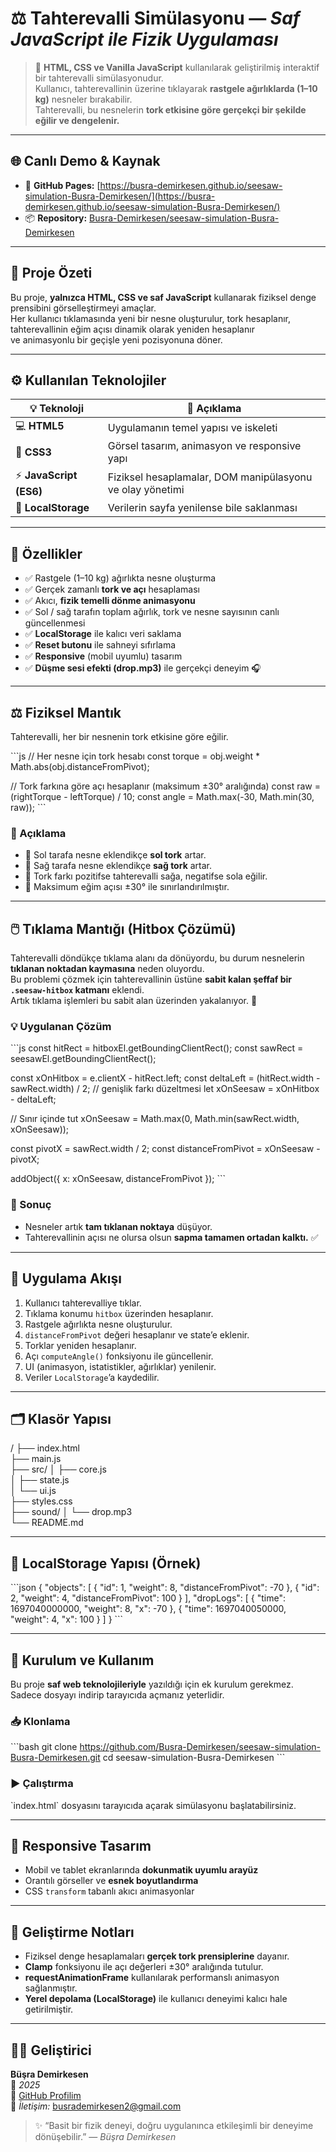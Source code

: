 # ⚖️ Tahterevalli Simülasyonu — *Saf JavaScript ile Fizik Uygulaması*

> 🎯 **HTML, CSS ve Vanilla JavaScript** kullanılarak geliştirilmiş interaktif bir tahterevalli simülasyonudur.  
> Kullanıcı, tahterevallinin üzerine tıklayarak **rastgele ağırlıklarda (1–10 kg)** nesneler bırakabilir.  
> Tahterevalli, bu nesnelerin **tork etkisine göre gerçekçi bir şekilde eğilir ve dengelenir.**

---

## 🌐 Canlı Demo & Kaynak

- 🔗 **GitHub Pages:** [https://busra-demirkesen.github.io/seesaw-simulation-Busra-Demirkesen/](https://busra-demirkesen.github.io/seesaw-simulation-Busra-Demirkesen/)
- 📦 **Repository:** [Busra-Demirkesen/seesaw-simulation-Busra-Demirkesen](https://github.com/Busra-Demirkesen/seesaw-simulation-Busra-Demirkesen)

---

## 🧩 Proje Özeti

Bu proje, **yalnızca HTML, CSS ve saf JavaScript** kullanarak fiziksel denge prensibini görselleştirmeyi amaçlar.  
Her kullanıcı tıklamasında yeni bir nesne oluşturulur, tork hesaplanır, tahterevallinin eğim açısı dinamik olarak yeniden hesaplanır  
ve animasyonlu bir geçişle yeni pozisyonuna döner.

---

## ⚙️ Kullanılan Teknolojiler

| 💡 Teknoloji | 📘 Açıklama |
|--------------|-------------|
| 💻 **HTML5** | Uygulamanın temel yapısı ve iskeleti |
| 🎨 **CSS3** | Görsel tasarım, animasyon ve responsive yapı |
| ⚡ **JavaScript (ES6)** | Fiziksel hesaplamalar, DOM manipülasyonu ve olay yönetimi |
| 💾 **LocalStorage** | Verilerin sayfa yenilense bile saklanması |

---

## 🚀 Özellikler

- ✅ Rastgele (1–10 kg) ağırlıkta nesne oluşturma  
- ✅ Gerçek zamanlı **tork ve açı** hesaplaması  
- ✅ Akıcı, **fizik temelli dönme animasyonu**  
- ✅ Sol / sağ tarafın toplam ağırlık, tork ve nesne sayısının canlı güncellenmesi  
- ✅ **LocalStorage** ile kalıcı veri saklama  
- ✅ **Reset butonu** ile sahneyi sıfırlama  
- ✅ **Responsive** (mobil uyumlu) tasarım  
- ✅ **Düşme sesi efekti (drop.mp3)** ile gerçekçi deneyim 🎧  

---

## ⚖️ Fiziksel Mantık

Tahterevalli, her bir nesnenin tork etkisine göre eğilir.

\`\`\`js
// Her nesne için tork hesabı
const torque = obj.weight * Math.abs(obj.distanceFromPivot);

// Tork farkına göre açı hesaplanır (maksimum ±30° aralığında)
const raw = (rightTorque - leftTorque) / 10;
const angle = Math.max(-30, Math.min(30, raw));
\`\`\`

### 📘 Açıklama

- 🔹 Sol tarafa nesne eklendikçe **sol tork** artar.  
- 🔹 Sağ tarafa nesne eklendikçe **sağ tork** artar.  
- 🔹 Tork farkı pozitifse tahterevalli sağa, negatifse sola eğilir.  
- 🔹 Maksimum eğim açısı ±30° ile sınırlandırılmıştır.  

---

## 🖱️ Tıklama Mantığı (Hitbox Çözümü)

Tahterevalli döndükçe tıklama alanı da dönüyordu, bu durum nesnelerin **tıklanan noktadan kaymasına** neden oluyordu.  
Bu problemi çözmek için tahterevallinin üstüne **sabit kalan şeffaf bir `.seesaw-hitbox` katmanı** eklendi.  
Artık tıklama işlemleri bu sabit alan üzerinden yakalanıyor. 🎯  

### 💡 Uygulanan Çözüm

\`\`\`js
const hitRect = hitboxEl.getBoundingClientRect();
const sawRect = seesawEl.getBoundingClientRect();

const xOnHitbox = e.clientX - hitRect.left;
const deltaLeft = (hitRect.width - sawRect.width) / 2; // genişlik farkı düzeltmesi
let xOnSeesaw = xOnHitbox - deltaLeft;

// Sınır içinde tut
xOnSeesaw = Math.max(0, Math.min(sawRect.width, xOnSeesaw));

const pivotX = sawRect.width / 2;
const distanceFromPivot = xOnSeesaw - pivotX;

addObject({ x: xOnSeesaw, distanceFromPivot });
\`\`\`

### 🎯 Sonuç

- Nesneler artık **tam tıklanan noktaya** düşüyor.  
- Tahterevallinin açısı ne olursa olsun **sapma tamamen ortadan kalktı.** ✅

---

## 🧠 Uygulama Akışı

1. Kullanıcı tahterevalliye tıklar.  
2. Tıklama konumu `hitbox` üzerinden hesaplanır.  
3. Rastgele ağırlıkta nesne oluşturulur.  
4. `distanceFromPivot` değeri hesaplanır ve state’e eklenir.  
5. Torklar yeniden hesaplanır.  
6. Açı `computeAngle()` fonksiyonu ile güncellenir.  
7. UI (animasyon, istatistikler, ağırlıklar) yenilenir.  
8. Veriler `LocalStorage`’a kaydedilir.

---

## 🗂️ Klasör Yapısı

/
├── index.html               
├── main.js                 
├── src/
│   ├── core.js             
│   ├── state.js            
│   └── ui.js               
├── styles.css               
├── sound/
│   └── drop.mp3           
└── README.md

---

## 💾 LocalStorage Yapısı (Örnek)

\`\`\`json
{
  "objects": [
    { "id": 1, "weight": 8, "distanceFromPivot": -70 },
    { "id": 2, "weight": 4, "distanceFromPivot": 100 }
  ],
  "dropLogs": [
    { "time": 1697040000000, "weight": 8, "x": -70 },
    { "time": 1697040050000, "weight": 4, "x": 100 }
  ]
}
\`\`\`

---

## 🚀 Kurulum ve Kullanım

Bu proje **saf web teknolojileriyle** yazıldığı için ek kurulum gerekmez.  
Sadece dosyayı indirip tarayıcıda açmanız yeterlidir.

### 📥 Klonlama

\`\`\`bash
git clone https://github.com/Busra-Demirkesen/seesaw-simulation-Busra-Demirkesen.git
cd seesaw-simulation-Busra-Demirkesen
\`\`\`

### ▶️ Çalıştırma

\`index.html\` dosyasını tarayıcıda açarak simülasyonu başlatabilirsiniz.

---

## 📱 Responsive Tasarım

- Mobil ve tablet ekranlarında **dokunmatik uyumlu arayüz**  
- Orantılı görseller ve **esnek boyutlandırma**  
- CSS `transform` tabanlı akıcı animasyonlar  

---

## 🧪 Geliştirme Notları

- Fiziksel denge hesaplamaları **gerçek tork prensiplerine** dayanır.  
- **Clamp** fonksiyonu ile açı değerleri ±30° aralığında tutulur.  
- **requestAnimationFrame** kullanılarak performanslı animasyon sağlanmıştır.  
- **Yerel depolama (LocalStorage)** ile kullanıcı deneyimi kalıcı hale getirilmiştir.

---

## 👩‍💻 Geliştirici

**Büşra Demirkesen**  
📅 *2025*  
🔗 [GitHub Profilim](https://github.com/Busra-Demirkesen)  
📧 *İletişim:* busrademirkesen2@gmail.com  

> ✨ “Basit bir fizik deneyi, doğru uygulanınca etkileşimli bir deneyime dönüşebilir.” — *Büşra Demirkesen*
